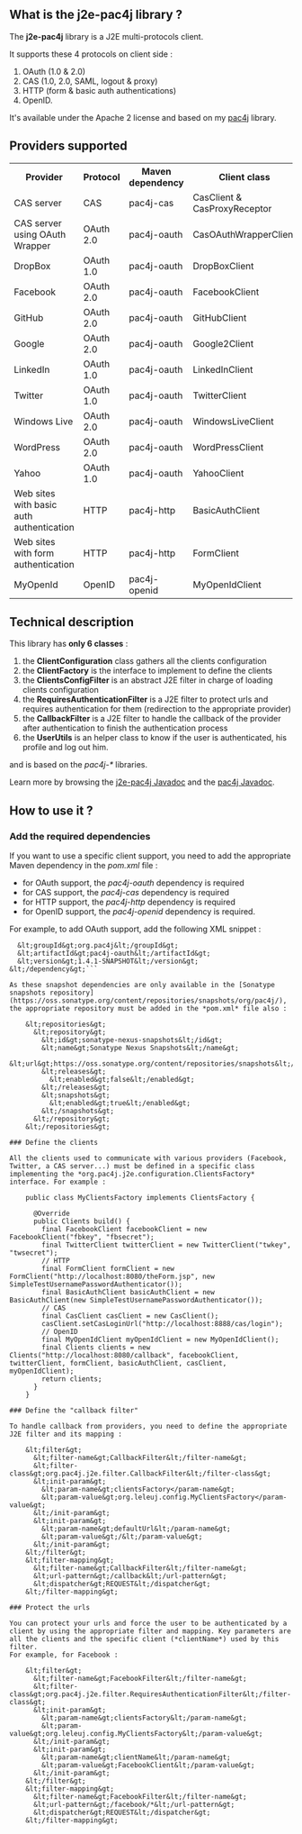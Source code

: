 ## What is the j2e-pac4j library ?

The **j2e-pac4j** library is a J2E multi-protocols client.

It supports these 4 protocols on client side :

1. OAuth (1.0 & 2.0)
2. CAS (1.0, 2.0, SAML, logout & proxy)
3. HTTP (form & basic auth authentications)
4. OpenID.

It's available under the Apache 2 license and based on my [pac4j](https://github.com/leleuj/pac4j) library.


## Providers supported

<table>
<tr><th>Provider</th><th>Protocol</th><th>Maven dependency</th><th>Client class</th><th>Profile class</th></tr>
<tr><td>CAS server</td><td>CAS</td><td>pac4j-cas</td><td>CasClient & CasProxyReceptor</td><td>CasProfile</td></tr>
<tr><td>CAS server using OAuth Wrapper</td><td>OAuth 2.0</td><td>pac4j-oauth</td><td>CasOAuthWrapperClient</td><td>CasOAuthWrapperProfile</td></tr>
<tr><td>DropBox</td><td>OAuth 1.0</td><td>pac4j-oauth</td><td>DropBoxClient</td><td>DropBoxProfile</td></tr>
<tr><td>Facebook</td><td>OAuth 2.0</td><td>pac4j-oauth</td><td>FacebookClient</td><td>FacebookProfile</td></tr>
<tr><td>GitHub</td><td>OAuth 2.0</td><td>pac4j-oauth</td><td>GitHubClient</td><td>GitHubProfile</td></tr>
<tr><td>Google</td><td>OAuth 2.0</td><td>pac4j-oauth</td><td>Google2Client</td><td>Google2Profile</td></tr>
<tr><td>LinkedIn</td><td>OAuth 1.0</td><td>pac4j-oauth</td><td>LinkedInClient</td><td>LinkedInProfile</td></tr>
<tr><td>Twitter</td><td>OAuth 1.0</td><td>pac4j-oauth</td><td>TwitterClient</td><td>TwitterProfile</td></tr>
<tr><td>Windows Live</td><td>OAuth 2.0</td><td>pac4j-oauth</td><td>WindowsLiveClient</td><td>WindowsLiveProfile</td></tr>
<tr><td>WordPress</td><td>OAuth 2.0</td><td>pac4j-oauth</td><td>WordPressClient</td><td>WordPressProfile</td></tr>
<tr><td>Yahoo</td><td>OAuth 1.0</td><td>pac4j-oauth</td><td>YahooClient</td><td>YahooProfile</td></tr>
<tr><td>Web sites with basic auth authentication</td><td>HTTP</td><td>pac4j-http</td><td>BasicAuthClient</td><td>HttpProfile</td></tr>
<tr><td>Web sites with form authentication</td><td>HTTP</td><td>pac4j-http</td><td>FormClient</td><td>HttpProfile</td></tr>
<tr><td>MyOpenId</td><td>OpenID</td><td>pac4j-openid</td><td>MyOpenIdClient</td><td>MyOpenIdProfile</td></tr>
</table>


## Technical description

This library has **only 6 classes** :

1. the **ClientConfiguration** class gathers all the clients configuration
2. the **ClientFactory** is the interface to implement to define the clients
3. the **ClientsConfigFilter** is an abstract J2E filter in charge of loading clients configuration
4. the **RequiresAuthenticationFilter** is a J2E filter to protect urls and requires authentication for them (redirection to the appropriate provider)
5. the **CallbackFilter** is a J2E filter to handle the callback of the provider after authentication to finish the authentication process
6. the **UserUtils** is an helper class to know if the user is authenticated, his profile and log out him.

and is based on the <i>pac4j-*</i> libraries.

Learn more by browsing the [j2e-pac4j Javadoc](http://www.pac4j.org/apidocs/j2e-pac4j/index.html) and the [pac4j Javadoc](http://www.pac4j.org/apidocs/pac4j/index.html).


## How to use it ?

### Add the required dependencies

If you want to use a specific client support, you need to add the appropriate Maven dependency in the *pom.xml* file :

* for OAuth support, the *pac4j-oauth* dependency is required
* for CAS support, the *pac4j-cas* dependency is required
* for HTTP support, the *pac4j-http* dependency is required
* for OpenID support, the *pac4j-openid* dependency is required.

For example, to add OAuth support, add the following XML snippet :

```&lt;dependency&gt;
  &lt;groupId&gt;org.pac4j&lt;/groupId&gt;
  &lt;artifactId&gt;pac4j-oauth&lt;/artifactId&gt;
  &lt;version&gt;1.4.1-SNAPSHOT&lt;/version&gt;
&lt;/dependency&gt;```

As these snapshot dependencies are only available in the [Sonatype snapshots repository](https://oss.sonatype.org/content/repositories/snapshots/org/pac4j/), the appropriate repository must be added in the *pom.xml* file also :

    &lt;repositories&gt;
      &lt;repository&gt;
        &lt;id&gt;sonatype-nexus-snapshots&lt;/id&gt;
        &lt;name&gt;Sonatype Nexus Snapshots&lt;/name&gt;
        &lt;url&gt;https://oss.sonatype.org/content/repositories/snapshots&lt;/url&gt;
        &lt;releases&gt;
          &lt;enabled&gt;false&lt;/enabled&gt;
        &lt;/releases&gt;
        &lt;snapshots&gt;
          &lt;enabled&gt;true&lt;/enabled&gt;
        &lt;/snapshots&gt;
      &lt;/repository&gt;
    &lt;/repositories&gt;

### Define the clients

All the clients used to communicate with various providers (Facebook, Twitter, a CAS server...) must be defined in a specific class implementing the *org.pac4j.j2e.configuration.ClientsFactory* interface. For example :

    public class MyClientsFactory implements ClientsFactory {
      
      @Override
      public Clients build() {
        final FacebookClient facebookClient = new FacebookClient("fbkey", "fbsecret");
        final TwitterClient twitterClient = new TwitterClient("twkey", "twsecret");
        // HTTP
        final FormClient formClient = new FormClient("http://localhost:8080/theForm.jsp", new SimpleTestUsernamePasswordAuthenticator());
        final BasicAuthClient basicAuthClient = new BasicAuthClient(new SimpleTestUsernamePasswordAuthenticator());        
        // CAS
        final CasClient casClient = new CasClient();
        casClient.setCasLoginUrl("http://localhost:8888/cas/login");        
        // OpenID
        final MyOpenIdClient myOpenIdClient = new MyOpenIdClient();
        final Clients clients = new Clients("http://localhost:8080/callback", facebookClient, twitterClient, formClient, basicAuthClient, casClient, myOpenIdClient);
        return clients;
      }
    }
    
### Define the "callback filter"

To handle callback from providers, you need to define the appropriate J2E filter and its mapping :

    &lt;filter&gt;
      &lt;filter-name&gt;CallbackFilter&lt;/filter-name&gt;
      &lt;filter-class&gt;org.pac4j.j2e.filter.CallbackFilter&lt;/filter-class&gt;
      &lt;init-param&gt;
      	&lt;param-name&gt;clientsFactory</param-name&gt;
      	&lt;param-value&gt;org.leleuj.config.MyClientsFactory</param-value&gt;
      &lt;/init-param&gt;
      &lt;init-param&gt;
      	&lt;param-name&gt;defaultUrl&lt;/param-name&gt;
      	&lt;param-value&gt;/&lt;/param-value&gt;
      &lt;/init-param&gt;
    &lt;/filter&gt;
    &lt;filter-mapping&gt;
      &lt;filter-name&gt;CallbackFilter&lt;/filter-name&gt;
      &lt;url-pattern&gt;/callback&lt;/url-pattern&gt;
      &lt;dispatcher&gt;REQUEST&lt;/dispatcher&gt;
    &lt;/filter-mapping&gt;

### Protect the urls

You can protect your urls and force the user to be authenticated by a client by using the appropriate filter and mapping. Key parameters are all the clients and the specific client (*clientName*) used by this filter.  
For example, for Facebook :

    &lt;filter&gt;
      &lt;filter-name&gt;FacebookFilter&lt;/filter-name&gt;
      &lt;filter-class&gt;org.pac4j.j2e.filter.RequiresAuthenticationFilter&lt;/filter-class&gt;
      &lt;init-param&gt;
       	&lt;param-name&gt;clientsFactory&lt;/param-name&gt;
       	&lt;param-value&gt;org.leleuj.config.MyClientsFactory&lt;/param-value&gt;
      &lt;/init-param&gt;
      &lt;init-param&gt;
       	&lt;param-name&gt;clientName&lt;/param-name&gt;
       	&lt;param-value&gt;FacebookClient&lt;/param-value&gt;
      &lt;/init-param&gt;
    &lt;/filter&gt;
    &lt;filter-mapping&gt;
      &lt;filter-name&gt;FacebookFilter&lt;/filter-name&gt;
      &lt;url-pattern&gt;/facebook/*&lt;/url-pattern&gt;
      &lt;dispatcher&gt;REQUEST&lt;/dispatcher&gt;
    &lt;/filter-mapping&gt;

